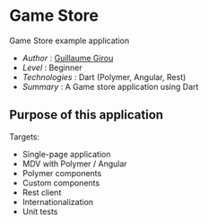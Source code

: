 Game Store
============

Game Store example application  

* *Author* : [Guillaume Girou](http://gplus.to/GirouGuillaume)
* *Level* : Beginner
* *Technologies* : Dart (Polymer, Angular, Rest)
* *Summary* : A Game store application using Dart

## Purpose of this application


Targets:
* Single-page application
* MDV with Polymer / Angular
* Polymer components
* Custom components
* Rest client
* Internationalization
* Unit tests
